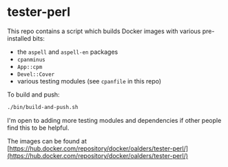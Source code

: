 # tester-perl

This repo contains a script which builds Docker images with various
pre-installed bits:

* the `aspell` and `aspell-en` packages
* `cpanminus`
* `App::cpm`
* `Devel::Cover`
* various testing modules (see `cpanfile` in this repo)


To build and push:
```bash
./bin/build-and-push.sh
```

I'm open to adding more testing modules and dependencies if other people find this to be helpful.

The images can be found at [https://hub.docker.com/repository/docker/oalders/tester-perl/](https://hub.docker.com/repository/docker/oalders/tester-perl/)
